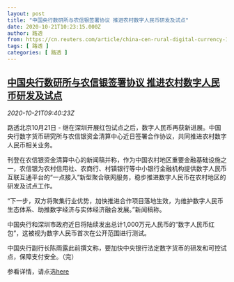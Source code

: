 ```yaml
---
layout: post
title: "中国央行数研所与农信银签署协议 推进农村数字人民币研发及试点"
date: 2020-10-21T10:23:15.000Z
author: 路透
from: https://cn.reuters.com/article/china-cen-rural-digital-currency-1021-idCNKBS27616W
tags: [ 路透 ]
categories: [ 路透 ]
---
```

<!--1603275795000-->
[中国央行数研所与农信银签署协议 推进农村数字人民币研发及试点](https://cn.reuters.com/article/china-cen-rural-digital-currency-1021-idCNKBS27616W)
------

<div>
<div><i>2020-10-21T09:40:23Z</i></div><p>路透北京10月21日 - 继在深圳开展红包试点之后，数字人民币再获新进展。中国央行数字货币研究所与农信银资金清算中心近日签署合作协议，共同推进农村数字人民币相关业务。</p><p>刊登在农信银资金清算中心的新闻稿并称，作为中国农村地区重要金融基础设施之一，农信银为农村信用社、农商行、村镇银行等中小银行金融机构提供数字人民币互联互通平台的“一点接入”新型聚合联网服务，稳步推进数字人民币在农村地区的研发及试点工作。</p><p>“下一步，双方将聚集行业优势，加快推进合作项目落地生效，为维护数字人民币生态体系、助推数字经济与实体经济融合发展。”新闻稿称。</p><p>中国央行和深圳市政府近日将陆续发出总计1,000万元人民币的“数字人民币红包”，这被视为数字人民币首次在公开范围进行测试。</p><p>中国央行副行长陈雨露此前撰文称，要加快中央银行法定数字货币的研发和可控试点，保障支付安全。（完）</p><p>参看详情，请点选<a href="http://www.nongxinyin.com/nxy/489420/489502/nongxy915350572/index.html">here</a></p>
</div>
